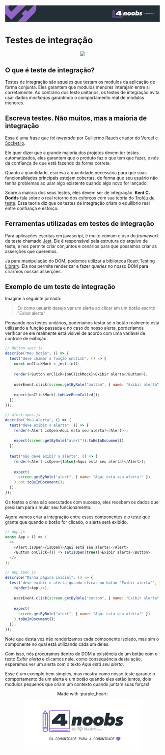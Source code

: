 <p align="center">
  <a href="https://github.com/he4rt/4noobs" target="_blank">
    <img src="../../assets/global/header-4noobs.svg">
  </a>
</p>

# Testes de integração

<p align="center">
  <img src="../../assets/integration-test.gif">
</p>

## O que é teste de integração?

Testes de integração são aqueles que testam os modulos da aplicação de forma conjunta. Eles garantem que modulos menores interajam entre si corretamente. Ao contrário dos teste unitários, os testes de integração evita usar dados _mockados_ garantindo o comportamento real de módulos menores.

## Escreva testes. Não muitos, mas a maioria de integração

Essa é uma frase que foi _tweetada_ por [Guillermo Rauch](https://twitter.com/rauchg/status/807626710350839808) criador do [Vercel](https://vercel.com/) e [Socket.io](https://socket.io/).

Ele quer dizer que a grande maioria dos projetos devem ter testes automatizados, eles garantem que o produto faz o que tem que fazer, e nós dá confiança de que está fazendo da forma correta.

Quanto a quantidade, escreva a quantidade necessária para que suas funcionalidades principais estejam cobertas, de forma que seu usuário não tenha problemas ao usar algo existente quando algo novo for lançado.

Sobre a maioria dos seus testes, eles devem ser de integração. **Kent C. Dodds** fala sobre o real retorno dos esforços com sua teoria do [Troféu de teste](https://twitter.com/kentcdodds/status/960723172591992832). Essa teoria diz que os testes de integração criam o equilíbrio real entre confiança e esforço.

## Ferramentas utilizadas em testes de integração

Para aplicações escritas em javascript, é muito comum o uso do _framework_ de teste chamado [Jest](https://jestjs.io/). Ele é responsável pela estrutura do arquivo de teste, e nos permite criar conjuntos e cenários para que possamos criar as asserções que queremos.

Já para manipulação do DOM, podemos utilizar a biblioteca [React Testing Library](https://testing-library.com/docs/react-testing-library/intro). Ela nos permite renderizar e fazer _queries_ no nosso DOM para criarmos nossas asserções.

## Exemplo de um teste de integração

Imagine a seguinte jornada:

> Eu como usuário desejo ver um alerta ao clicar em um botão escrito "Exibir alerta"

Pensando nos testes unitários, poderiamos testar se o botão realmente está utilizando a função passada e no caso do nosso alerta, porderiamos verificar se ele realmente está visivel de acordo com uma variável de controle de exibição.

```js
// Button.spec.js
describe("Meu botão", () => {
  test("deve chamar a função onClick", () => {
    const onClickMock = jest.fn();

    render(<Button onClick={onClickMock}>Exibir alerta</Button>);

    userEvent.click(screen.getByRole("button", { name: "Exibir alerta" }));

    expect(onClickMock).toHaveBeenCalled();
  });
});
```

```js
// Alert.spec.js
describe("Meu Alerta", () => {
  test("deve exibir o alerta", () => {
    render(<Alert isOpen>Aqui está seu alerta!</Alert>);

    expect(screen.getByRole("alert")).toBeInDocument();
  });

  test("não deve exibir o alerta", () => {
    render(<Alert isOpen={false}>Aqui está seu alerta!</Alert>);

    expect(
      screen.getByRole("alert", { name: "Aqui está seu alerta!" })
    ).not.toBeInDocument();
  });
});
```

Os testes a cima são executados com sucesso, eles recebem os dados que precisam para simular seu funcionamento.

Agora vamos criar a integração entre esses componentes e o teste que grante que quando o botão for clicado, o alerta será exibido.

```js
// App,js
const App = () => (
  <>
    <Alert isOpen={isOpen}>Aqui está seu alerta!</Alert>
    <Button onClick={() => setIsOpen(true)}>Exibir alerta</Button>
  </>
);
```

```js
// App.spec.js
describe("Minha página inicial", () => {
  test('deve exibir o alerta quando clicar no botão "Exibir alerta"', () => {
    render(<App />);

    userEvent.click(screen.getByRole("button", { name: "Exibir alerta" }));

    expect(
      screen.getByRole("alert", { name: "Aqui está seu alerta!" })
    ).toBeInDocument();
  });
});
```

Note que desta vez não renderizamos cada componente isolado, mas sim o componente no qual está utilizando cada um deles.

Com isso, nós procuramos dentro do DOM a existência de um botão com o texto _Exibir alerta_ e clicamos nele, como consequência desta ação, esperamos ver um alerta com o texto _Aqui está seu alerta_.

Esse é um exemplo bem simples, mas mostra como nosso teste garante o comportamento de um alerta e um botão quando eles estão juntos, dois modulos pequenos que criam um contexto quando juntam suas forças!

<p align="center">Made with :purple_heart:</p>

<p align="center">
  <a href="https://github.com/he4rt/4noobs" target="_blank">
    <img src="../../assets/global/footer-4noobs.svg" width="380">
  </a>
</p>
